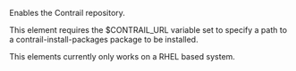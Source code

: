 Enables the Contrail repository.

This element requires the $CONTRAIL_URL variable set to specify a path to a
contrail-install-packages package to be installed.

This elements currently only works on a RHEL based system.

